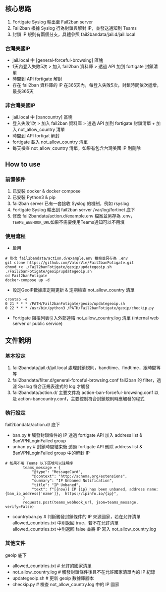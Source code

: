 ## 核心思路
1. Fortigate Syslog 輸出至 Fail2ban server
2. Fail2ban 根據 Syslog 行為封鎖與解封 IP，並發送通知到 Teams
3. 封鎖 IP 規則有兩個分支，具體參照 fail2bandata/jail.d/jail.local

### 台灣美國IP
- jail.local 中 [general-forceful-browsing] 區塊
- 1天內登入失敗5次 > 加入 fail2ban 資料庫 > 透過 API 加到 fortigate 封鎖清單
- 時間到 API fortigate 解封
- 存在 fail2ban 資料庫的 IP 在365天內，每登入失敗5次，封鎖時間依次遞增，最長365天

### 非台灣美國IP
- jail.local 中 [bancountry] 區塊
- 登入失敗1次 > 加入 fail2ban 資料庫 > 透過 API 加到 fortigate 封鎖清單 + 加入 not_allow_country 清單
- 時間到 API fortigat 解封
- fortigate 載入 not_allow_country 清單
- 每天檢查 not_allow_country 清單，如果有包含台灣美國 IP 則刪除

## How to use
### 前置條件
1. 已安裝 docker & docker compose
2. 已安裝 Python3 & pip
3. fail2ban server 已有一套接收 Syslog 的機制，例如 rsyslog
4. Fortigate Syslog 輸出到 fail2ban server /var/log/fortinet 底下
5. 修改 fail2bandata/action.d/example.env 檔案並另存為 .env，```TEAMS_WEBHOOK_URL```如果不需要使用Teams通知可以不用填

### 使用流程
- 啟用
```
# 修改 fail2bandata/action.d/example.env 檔案並另存為 .env
git clone https://github.com/ValorVie/Fail2banFotigate.git
chmod +x ./Fail2banFotigate/geoip/updategeoip.sh
./Fail2banFotigate/geoip/updategeoip.sh
cd Fail2banFotigate
docker-compose up -d
```

- 設定GeoIP數據庫定期更新 & 定期檢查 not_allow_country 清單
```
crontab -e
0 21 * * * /PATH/Fail2banFotigate/geoip/updategeoip.sh
0 22 * * * /usr/bin/python3 /PATH/Fail2banFotigate/geoip/checkip.py
```

- Fortigate 阻擋列表引入外部連結 not_allow_country.log 清單 (internal web server or public service)


## 文件說明
### 基本設定
1. fail2bandata/jail.d/jail.local 處理封鎖規則，bandtime、findtime，跟時間等等
2. fail2bandata/filter.d/general-forceful-browsing.conf fail2ban 的 filter，過濾 Syslog 符合正規表達式的 log 才觸發
3. fail2bandata/action.d/ 主要文件為 action-ban-forceful-browsing.conf 以及 action-bancountry.conf，主要控制符合封鎖規則時應觸發的程式

### 執行設定
fail2bandata/action.d/ 底下
- ban.py # 觸發封鎖條件的 IP 透過 fortigate API 加入 address list & BanVPNLoginFailed group
- unban.py # 封鎖時間結束後 透過 fortigate API 刪除 address list & BanVPNLoginFailed group 中的解封 IP
```
# 如果不用 Teams 以下區塊可以註解掉
        teams_message = {
            "@type": "MessageCard",
            "@context": "http://schema.org/extensions",
            "summary": "IP Unbaned Notification",
            "title": "IP Unbaned",
            "text": f"[{now}] IP {ip} has been unbaned, address name: {ban_ip_address['name']},  https://ipinfo.io/{ip}",
        }
        requests.post(teams_webhook_url, json=teams_message, verify=False)
```
- countryban.py # 判斷觸發封鎖條件的 IP 來源國家，若在允許清單 allowed_countries.txt 中則返回 true，若不在允許清單 allowed_countries.txt 中則返回 false 並將 IP 寫入 not_allow_country.log

### 其他文件
geoip 底下
- allowed_countries.txt # 允許的國家清單
- not_allow_country.log # 觸發封鎖條件後且不在允許國家清單內的 IP 紀錄
- updategeoip.sh # 更新 geoip 數據庫腳本
- checkip.py # 檢查 not_allow_country.log 中的 IP 國家